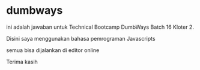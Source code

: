 # dumbways


ini adalah jawaban untuk Technical Bootcamp DumbWays Batch 16 Kloter 2.

Disini saya menggunakan bahasa pemrograman Javascripts

semua bisa dijalankan di editor online 

Terima kasih
